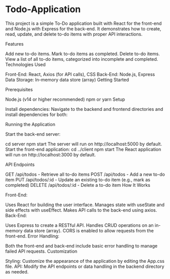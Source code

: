 # Todo-Application
This project is a simple To-Do application built with React for the front-end and Node.js with Express for the back-end. It demonstrates how to create, read, update, and delete to-do items with proper API interactions.

Features

Add new to-do items.
Mark to-do items as completed.
Delete to-do items.
View a list of all to-do items, categorized into incomplete and completed.
Technologies Used

Front-End: React, Axios (for API calls), CSS
Back-End: Node.js, Express
Data Storage: In-memory data store (array)
Getting Started

Prerequisites

Node.js (v14 or higher recommended)
npm or yarn
Setup

Install dependencies: Navigate to the backend and frontend directories and install dependencies for both:

Running the Application

Start the back-end server:

cd server
npm start The server will run on http://localhost:5000 by default.
Start the front-end application: cd ../client npm start The React application will run on http://localhost:3000 by default.

API Endpoints

GET /api/todos - Retrieve all to-do items
POST /api/todos - Add a new to-do item
PUT /api/todos/:id - Update an existing to-do item (e.g., mark as completed)
DELETE /api/todos/:id - Delete a to-do item
How It Works

Front-End:

Uses React for building the user interface.
Manages state with useState and side effects with useEffect.
Makes API calls to the back-end using axios.
Back-End:

Uses Express to create a RESTful API.
Handles CRUD operations on an in-memory data store (array).
CORS is enabled to allow requests from the front-end.
Error Handling:

Both the front-end and back-end include basic error handling to manage failed API requests.
Customization

Styling: Customize the appearance of the application by editing the App.css file.
API: Modify the API endpoints or data handling in the backend directory as needed.
